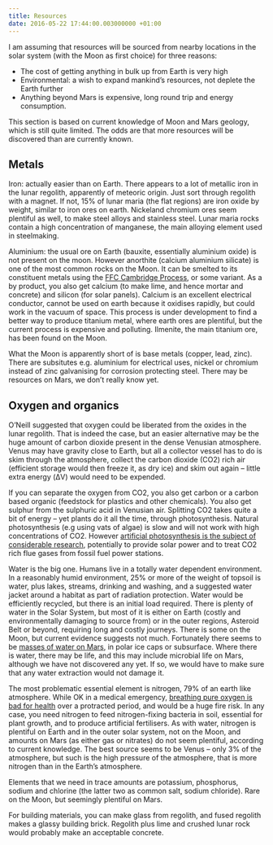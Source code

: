 ```yaml
---
title: Resources
date: 2016-05-22 17:44:00.003000000 +01:00
---
```


I am assuming that resources will be sourced from nearby locations in the solar system (with the Moon as first choice) for three reasons:

- The cost of getting anything in bulk up from Earth is very high
- Environmental: a wish to expand mankind’s resources, not deplete the Earth further
- Anything beyond Mars is expensive, long round trip and energy consumption.

This section is based on current knowledge of Moon and Mars geology, which is still quite limited. The odds are that more resources will be discovered than are currently known.

## Metals

Iron: actually easier than on Earth. There appears to a lot of metallic iron in the lunar regolith, apparently of meteoric origin. Just sort through regolith with a magnet. If not, 15% of lunar maria (the flat regions) are iron oxide by weight, similar to iron ores on earth. Nickeland chromium ores seem plentiful as well, to make steel alloys and stainless steel. Lunar maria rocks contain a high concentration of manganese, the main alloying element used in steelmaking.

Aluminium: the usual ore on Earth (bauxite, essentially aluminium oxide) is not present on the moon. However anorthite (calcium aluminium silicate) is one of the most common rocks on the Moon. It can be smelted to its constituent metals using the [FFC Cambridge Process][ffc-process], or some variant. As a by product, you also get calcium (to make lime, and hence mortar and concrete) and silicon (for solar panels). Calcium is an excellent electrical conductor, cannot be used on earth because it oxidises rapidly, but could work in the vacuum of space. This process is under development to find a better way to produce titanium metal, where earth ores are plentiful, but the current process is expensive and polluting. Ilmenite, the main titanium ore, has been found on the Moon.

What the Moon is apparently short of is base metals (copper, lead, zinc). There are subsitutes e.g. aluminium for electrical uses, nickel or chromium instead of zinc galvanising for corrosion protecting steel. There may be resources on Mars, we don’t really know yet.

## Oxygen and organics

O’Neill suggested that oxygen could be liberated from the oxides in the lunar regolith. That is indeed the case, but an easier alternative may be the huge amount of carbon dioxide present in the dense Venusian atmosphere. Venus may have gravity close to Earth, but all a collector vessel has to do is skim through the atmosphere, collect the carbon dioxide (CO2) rich air (efficient storage would then freeze it, as dry ice) and skim out again – little extra energy (ΔV) would need to be expended.

If you can separate the oxygen from CO2, you also get carbon or a carbon based organic (feedstock for plastics and other chemicals). You also get sulphur from the sulphuric acid in Venusian air. Splitting CO2 takes quite a bit of energy – yet plants do it all the time, through photosynthesis.  Natural photosynthesis (e.g using vats of algae) is slow and will not work with high concentrations of CO2. However [artificial photosynthesis is the subject of considerable research][artificial-photosynthesis], potentially to provide solar power and to treat CO2 rich flue gases from fossil fuel power stations.

Water is the big one. Humans live in a totally water dependent environment. In a reasonably humid environment, 25% or more of the weight of topsoil is water, plus lakes, streams, drinking and washing, and a suggested water jacket around a habitat as part of radiation protection. Water would be efficiently recycled, but there is an initial load required. There is plenty of water in the Solar System, but most of it is either on Earth (costly and environmentally damaging to source from) or in the outer regions, Asteroid Belt or beyond, requiring long and costly journeys. There is some on the Moon, but current evidence suggests not much. Fortunately there seems to be [masses of water on Mars][water-on-mars], in polar ice caps or subsurface. Where there is water, there may be life, and this may include microbial life on Mars, although we have not discovered any yet. If so, we would have to make sure that any water extraction would not damage it.

The most problematic essential element is nitrogen, 79% of an earth like atmosphere. While OK in a medical emergency, [breathing pure oxygen is bad for health][oxygen] over a protracted period, and would be a huge fire risk. In any case, you need nitrogen to feed nitrogen-fixing bacteria in soil, essential for plant growth, and to produce artificial fertilisers. As with water, nitrogen is plentiful on Earth and in the outer solar system, not on the Moon, and amounts on Mars (as either gas or nitrates) do not seem plentiful, according to current knowledge. The best source seems to be Venus – only 3% of the atmosphere, but such is the high pressure of the atmosphere, that  is more nitrogen than in the Earth’s atmosphere.

Elements that we need in trace amounts are potassium, phosphorus, sodium and chlorine (the latter two as common salt, sodium chloride). Rare on the Moon, but seemingly plentiful on Mars.

For building materials, you can make glass from regolith, and fused regolith makes a glassy building brick. Regolith plus lime and crushed lunar rock would probably make an acceptable concrete.

[ffc-process]: https://en.wikipedia.org/wiki/FFC_Cambridge_process
[artificial-photosynthesis]: http://www.thegreenage.co.uk/tech/artificial-photosynthesis/
[water-on-mars]: https://en.wikipedia.org/wiki/Water_on_Mars
[oxygen]: https://en.wikipedia.org/wiki/Water_on_Mars
